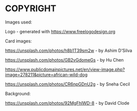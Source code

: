 # COPYRIGHT

Images used:


Logo - generated with https://www.freelogodesign.org

Card images:


 https://unsplash.com/photos/h8b1T39sm2w - by 
Ashim D’Silva

https://unsplash.com/photos/GB2vGdomeGs - by Hu Chen 

https://www.publicdomainpictures.net/en/view-image.php?image=278211&picture=african-wild-dog

https://unsplash.com/photos/CR6npGDnU2g - by Sneha Cecil


Background: 


https://unsplash.com/photos/92MgFhlWD-8 - by David Clode


